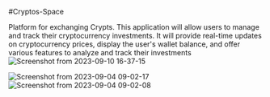 #Cryptos-Space


Platform for exchanging Crypts. This application will allow users to manage and track their cryptocurrency investments. It will provide real-time updates on cryptocurrency prices, display the user's wallet balance, and offer various features to analyze and track their investments
![Screenshot from 2023-09-10 16-37-15](https://github.com/MerKhadraoui/final-project/assets/75792175/39e18034-8c69-418a-bc38-345a66f3d424)


![Screenshot from 2023-09-04 09-02-17](https://github.com/MerKhadraoui/final-project/assets/75792175/87c81c77-1f96-4b4d-bdd0-7b309ba68a1e)
![Screenshot from 2023-09-04 09-02-08](https://github.com/MerKhadraoui/final-project/assets/75792175/e3357cf4-7307-49bc-bde6-8faefda512bc)
